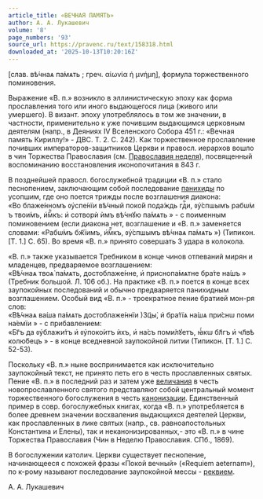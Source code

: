 ```yaml
---
article_title: «ВЕЧНАЯ ПАМЯТЬ»
author: А. А. Лукашевич
volume: '8'
page_numbers: '93'
source_url: https://pravenc.ru/text/158318.html
downloaded_at: '2025-10-13T10:20:16Z'
---
```


[слав. <span class="cu">вѣ́чнаѧ</span> <span class="cu">па́мѧть</span> ; греч. αἰωνία ἡ μνήμη], формула торжественного поминовения.

Выражение «В. п.» возникло в эллинистическую эпоху как форма прославления того или иного выдающегося лица (живого или умершего). В визант. эпоху употреблялось в том же значении, в частности, применительно к уже почившим выдающимся церковным деятелям (напр., в Деяниях IV Вселенского Собора 451 г.: «Вечная память Кириллу!» - ДВС. Т. 2. С. 242). Как торжественное прославление почивших императоров-защитников Церкви и правосл. иерархов вошло в чин Торжества Православия (см. [Православия неделя](<https://pravenc.ru/text/Православия неделя.html>)), посвященный воспоминанию восстановления иконопочитания в 843 г.

В позднейшей правосл. богослужебной традиции «В. п.» стало песнопением, заключающим собой последование [панихиды](https://pravenc.ru/text/панихида.html) по усопшим, где оно поется трижды после возглашения диакона: «<span class="cu">Во</span> <span class="cu">блаже́нномъ</span> <span class="cu">ᲂу҆спе́нїи</span> <span class="cu">вѣ́чный</span> <span class="cu">поко́й</span> <span class="cu">пода́ждь</span> <span class="cu">гдⷭ҇и,</span> <span class="cu">ᲂу҆́спшымъ</span> <span class="cu">рабѡ́мъ</span> <span class="cu">твои́мъ,</span> <span class="cu">и҆́мⷬ҇къ:</span> <span class="cu">и҆</span> <span class="cu">сотворѝ</span> <span class="cu">ѝмъ</span> <span class="cu">вѣ́чнꙋю</span> <span class="cu">па́мѧть</span> » - с поименным поминовением (если диакона нет, возглашение и «В. п.» заменяется словами: «<span class="cu">Рабѡ́мъ</span> <span class="cu">бж҃їимъ,</span> <span class="cu">и҆́мⷬ҇къ,</span> <span class="cu">ᲂу҆́спшымъ</span> <span class="cu">вѣ́чнаѧ</span> <span class="cu">па́мѧть</span> ») (Типикон. [Т. 1.] С. 65). Во время «В. п.» принято совершать 3 удара в колокола.

«В. п.» также указывается Требником в конце чинов отпеваний мирян и младенцев, предваряемое возглашением: «<span class="cu">Вѣ́чнаѧ</span> <span class="cu">твоѧ̀</span> <span class="cu">па́мѧть,</span> <span class="cu">достоблаже́нне,</span> <span class="cu">и҆</span> <span class="cu">приснопа́мѧтне</span> <span class="cu">бра́те</span> <span class="cu">на́шъ</span> » (Требник большой. Л. 106 об.). На практике «В. п.» поется в конце всех заупокойных последований и обычно предваряется панихидным возглашением. Особый вид «В. п.» - троекратное пение братией мон-ря слов: «<span class="cu">Вѣ́чнаѧ</span> <span class="cu">ва́ша</span> <span class="cu">па́мѧть</span> <span class="cu">достоблаже́ннїи</span> <span class="cu">)3ц҃ы̀,</span> <span class="cu">и҆</span> <span class="cu">бра́тїѧ</span> <span class="cu">на́шѧ</span> <span class="cu">при́снѡ</span> <span class="cu">помина́емїи</span> » - с прибавлением: «<span class="cu">Бг҃ъ</span> <span class="cu">да</span> <span class="cu">ᲂу҆блажи́тъ</span> <span class="cu">и҆</span> <span class="cu">ᲂу҆поко́итъ</span> <span class="cu">ѝхъ,</span> <span class="cu">и҆</span> <span class="cu">на́съ</span> <span class="cu">поми́лꙋетъ,</span> <span class="cu">ꙗ҆́кѡ</span> <span class="cu">бл҃гъ</span> <span class="cu">и҆</span> <span class="cu">чл҃вѣколю́бецъ</span> » - в конце вседневной заупокойной литии (Типикон. [Т. 1.] С. 52-53).

Поскольку «В. п.» ныне воспринимается как исключительно заупокойный текст, не принято петь его в честь прославленных святых. Пение «В. п.» в последний раз и затем уже [величания](https://pravenc.ru/text/величания.html) в честь новопрославленного святого представляют собой центральный момент торжественного богослужения в честь [канонизации](https://pravenc.ru/text/канонизации.html). Единственный пример в совр. богослужебных книгах, когда «В. п.» употребляется в более древнем значении восхваления выдающихся деятелей Церкви, как прославленных в лике святых (напр., св. равноапостольных Константина и Елены), так и неканонизированных,- это «В. п.» в чине Торжества Православия (Чин в Неделю Православия. СПб., 1869).

В богослужении католич. Церкви существует песнопение, начинающееся с похожей фразы «Покой вечный» («Requiem aeternam»), по к-рому называют последование заупокойной мессы - [реквием](https://pravenc.ru/text/реквием.html).

А. А. Лукашевич
